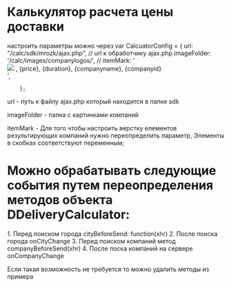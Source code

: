 <h1>Калькулятор расчета цены доставки</h1>
настроить параметры можно через
var CalcuatorConfig = {
            url: "/calc/sdk/mrozk/ajax.php", // url к обработчику ajax.php
            imageFolder: '/calc/images/companylogos/', //
            itemMark: '<div><img src="{image}"/> , {price}, {duration}, {companyname}, {companyid}</div>',

        };

url - путь к файлу ajax.php который находится в папке sdk

imageFolder - папка с картинками компаний

itemMark - Для того чтобы настроить верстку елементов результирующих компаний нужно переопределить параметр, Элементы в скобках
соответствуют переменным;


<h1>Можно обрабатывать следующие  события путем переопределения методов объекта DDeliveryCalculator:</h1>
1. Перед поиском города cityBeforeSend: function(xhr)
2. После поиска города onCityChange
3. Перед поиском компаний метод companyBeforeSend(xhr)
4. После поска компаний на сервере onCompanyChange

<p>Если такая возможность не требуется то можно удалить методы из примера</p>

